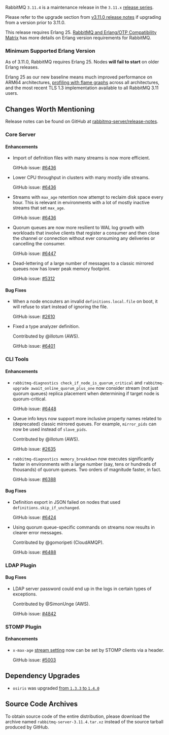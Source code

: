 RabbitMQ `3.11.4` is a maintenance release in the `3.11.x` [release series](https://www.rabbitmq.com/versions.html).

Please refer to the upgrade section from [v3.11.0 release notes](https://github.com/rabbitmq/rabbitmq-server/releases/tag/v3.11.0)
if upgrading from a version prior to 3.11.0.

This release requires Erlang 25.
[RabbitMQ and Erlang/OTP Compatibility Matrix](https://www.rabbitmq.com/which-erlang.html) has more details on
Erlang version requirements for RabbitMQ.


### Minimum Supported Erlang Version

As of 3.11.0, RabbitMQ requires Erlang 25. Nodes **will fail to start** on older Erlang releases.

Erlang 25 as our new baseline means much improved performance on ARM64 architectures, [profiling with flame graphs](https://blog.rabbitmq.com/posts/2022/05/flame-graphs/)
across all architectures, and the most recent TLS 1.3 implementation available to all RabbitMQ 3.11 users.


## Changes Worth Mentioning

Release notes can be found on GitHub at [rabbitmq-server/release-notes](https://github.com/rabbitmq/rabbitmq-server/tree/v3.11.x/release-notes).


### Core Server

#### Enhancements

 * Import of definition files with many streams is now more efficient.

   GitHub issue: [#6436](https://github.com/rabbitmq/rabbitmq-server/pull/6436)

 * Lower CPU throughput in clusters with many mostly idle streams.

   GitHub issue: [#6436](https://github.com/rabbitmq/rabbitmq-server/pull/6436)

 * Streams with `max_age` retention now attempt to reclaim disk space every hour.
   This is relevant in environments with a lot of mostly inactive streams that
   set `max_age`.

   GitHub issue: [#6436](https://github.com/rabbitmq/rabbitmq-server/pull/6436)

 * Quorum queues are now more resilient to WAL log growth with workloads that
   involve clients that register a consumer and then close the channel
   or connection without ever consuming any deliveries or cancelling
   the consumer.

   GitHub issue: [#6447](https://github.com/rabbitmq/rabbitmq-server/issues/6447)

 * Dead-lettering of a large number of messages to a classic mirrored queues now has lower peak memory footprint.

   GitHub issue: [#5312](https://github.com/rabbitmq/rabbitmq-server/issues/5312)

#### Bug Fixes

 * When a node encouters an invalid `definitions.local.file` on boot,
   it will refuse to start instead of ignoring the file.

   GitHub issue: [#2610](https://github.com/rabbitmq/rabbitmq-server/issues/2610)

 * Fixed a type analyzer definition.

   Contributed by @illotum (AWS).

   GitHub issue: [#6401](https://github.com/rabbitmq/rabbitmq-server/pull/6401)


### CLI Tools

#### Enhancements

 * `rabbitmq-diagnostics check_if_node_is_quorum_critical` and
   `rabbitmq-upgrade await_online_quorum_plus_one` now consider
   stream (not just quorum queues) replica placement when determining
   if target node is quorum-critical.

   GitHub issue: [#6448](https://github.com/rabbitmq/rabbitmq-server/pull/6448)

 * Queue info keys now support more inclusive property names related
   to (deprecated) classic mirrored queues. For example, `mirror_pids`
   can now be used instead of `slave_pids`.

   Contributed by @illotum (AWS).

   GitHub issue: [#2635](https://github.com/rabbitmq/rabbitmq-server/issues/2635)

 * `rabbitmq-diagnostics memory_breakdown` now executes significantly faster
   in environments with a large number (say, tens or hundreds of thousands) of
   quorum queues. Two orders of magnitude faster, in fact.

   GitHub issue: [#6388](https://github.com/rabbitmq/rabbitmq-server/issues/6388)

#### Bug Fixes

 * Definition export in JSON failed on nodes that used `definitions.skip_if_unchanged`.

   GitHub issue: [#6424](https://github.com/rabbitmq/rabbitmq-server/issues/6424)

 * Using quorum queue-specific commands on streams now results in clearer error messages.

   Contributed by @gomoripeti (CloudAMQP).

   GitHub issue: [#6488](https://github.com/rabbitmq/rabbitmq-server/pull/6488)


### LDAP Plugin

#### Bug Fixes

 * LDAP server password could end up in the logs in certain types of exceptions.

   Contributed by @SimonUnge (AWS).

   GitHub issue: [#4842](https://github.com/rabbitmq/rabbitmq-server/issues/4842)


### STOMP Plugin

#### Enhancements

  * `x-max-age` [stream setting](https://rabbitmq.com/streams.html) now can be set
    by STOMP clients via a header.

    GitHub issue: [#5003](https://github.com/rabbitmq/rabbitmq-server/issues/5003)


## Dependency Upgrades

 * `osiris` was upgraded [from `1.3.3` to `1.4.0`](https://github.com/rabbitmq/osiris/tags)


## Source Code Archives

To obtain source code of the entire distribution, please download the archive named `rabbitmq-server-3.11.4.tar.xz`
instead of the source tarball produced by GitHub.
